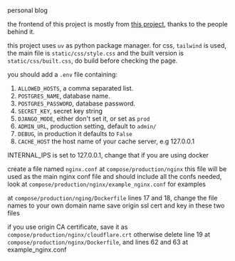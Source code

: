 personal blog

the frontend of this project is mostly from [this project](https://github.com/apvarun/blist-hugo-theme), thanks to the people behind it.

this project uses `uv` as python package manager.
for css, `tailwind` is used, the main file is `static/css/style.css` and the built version is `static/css/built.css`, do build before checking the page.


you should add a `.env` file containing:
1. `ALLOWED_HOSTS`, a comma separated list.
2. `POSTGRES_NAME`, database name.
3. `POSTGRES_PASSWORD`, database password.
4. `SECRET_KEY`, secret key string
5. `DJANGO_MODE`, either don't set it, or set as `prod`
6. `ADMIN_URL`, production setting, default to `admin/`
7. `DEBUG`, in production it defaults to `False`
8. `CACHE_HOST` the host name of your cache server, e.g 127.0.0.1

INTERNAL_IPS is set to 127.0.0.1, change that if you are using docker

create a file named `nginx.conf` at `compose/production/nginx`
this file will be used as the main nginx conf file and should include all the confs needed, look at `compose/production/nginx/example_nginx.conf` for examples

at `compose/production/nging/Dockerfile` lines 17 and 18, change the file names to your own domain name
save origin ssl cert and key in these two files

if you use origin CA certificate, save it as `compose/production/nginx/cloudflare.crt`
otherwise delete line 19 at `compose/production/nginx/Dockerfile`, and lines 62 and 63 at example_nginx.conf
